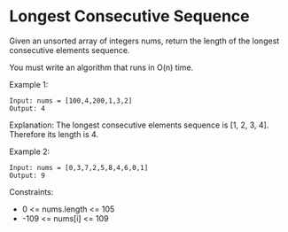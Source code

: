 # Longest Consecutive Sequence
Given an unsorted array of integers nums, return the length of the longest consecutive elements sequence.

You must write an algorithm that runs in O(n) time.

Example 1:
```
Input: nums = [100,4,200,1,3,2]
Output: 4
```
Explanation: The longest consecutive elements sequence is [1, 2, 3, 4]. Therefore its length is 4.

Example 2:
```
Input: nums = [0,3,7,2,5,8,4,6,0,1]
Output: 9
```
Constraints:

- 0 <= nums.length <= 105
- -109 <= nums[i] <= 109